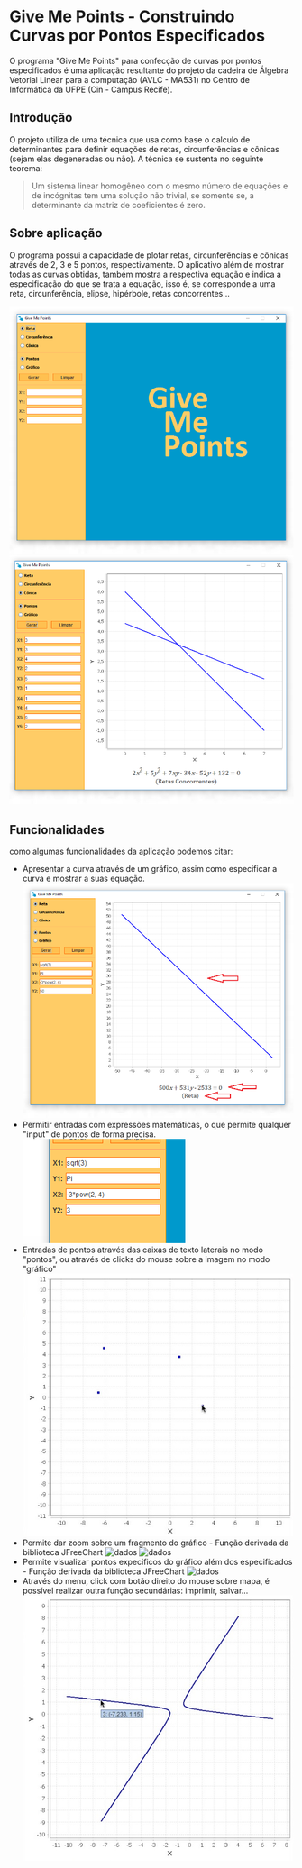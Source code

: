 # Give Me Points - Construindo Curvas por Pontos Especificados 

O programa "Give Me Points" para confecção de curvas por pontos especificados é uma aplicação resultante do projeto da cadeira de Álgebra Vetorial Linear para a computação (AVLC - MA531) no Centro de Informática da UFPE (Cin - Campus Recife).

## Introdução 

O projeto utiliza de uma técnica que usa como base o calculo de determinantes para definir equações de retas, circunferências e cônicas (sejam elas degeneradas ou não). A técnica se sustenta no seguinte teorema: 

> Um sistema linear homogêneo com o mesmo número de equações e de incógnitas tem uma solução não trivial, se somente se, a determinante da matriz de coeficientes é zero. 

## Sobre aplicação 

O programa possui a capacidade de plotar retas, circunferências e cônicas através de 2, 3 e 5 pontos, respectivamente. O aplicativo além de mostrar todas as curvas obtidas, também mostra a respectiva equação e indica a especificação do que se trata a equação, isso é, se corresponde a uma reta, circunferência, elipse, hipérbole, retas concorrentes...

![Inicio](https://github.com/Lucas-Rufino/Give-Me-Points/blob/master/doc/1.png?raw=true)
![Plot de reta](https://github.com/Lucas-Rufino/Give-Me-Points/blob/master/doc/2.png?raw=true)

## Funcionalidades

como algumas funcionalidades da aplicação podemos citar:

  - Apresentar a curva através de um gráfico, assim como especificar a curva e mostrar a suas equação.
![dados](https://github.com/Lucas-Rufino/Give-Me-Points/blob/master/doc/3.png?raw=true)
  - Permitir entradas com expressões matemáticas, o que permite qualquer "input" de pontos de forma precisa.
![dados](https://github.com/Lucas-Rufino/Give-Me-Points/blob/master/doc/4.png?raw=true)
  - Entradas de pontos através das caixas de texto laterais no modo "pontos", ou através de clicks do mouse sobre a imagem no modo "gráfico"
![dados](https://github.com/Lucas-Rufino/Give-Me-Points/blob/master/doc/9.jpeg?raw=true)
  - Permite dar zoom sobre um fragmento do gráfico - Função derivada da biblioteca JFreeChart
![dados](https://github.com/Lucas-Rufino/Give-Me-Points/blob/master/doc/5.jpeg?raw=true)
![dados](https://github.com/Lucas-Rufino/Give-Me-Points/blob/master/doc/6.jpeg?raw=true)
  - Permite visualizar pontos expecificos do gráfico além dos especificados - Função derivada da biblioteca JFreeChart
![dados](https://github.com/Lucas-Rufino/Give-Me-Points/blob/master/doc/7.jpeg?raw=true)
  - Através do menu, click com botão direito do mouse sobre mapa, é possível realizar outra função secundárias: imprimir, salvar...
![dados](https://github.com/Lucas-Rufino/Give-Me-Points/blob/master/doc/8.jpeg?raw=true)